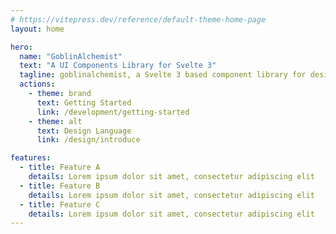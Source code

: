 ```yaml
---
# https://vitepress.dev/reference/default-theme-home-page
layout: home

hero:
  name: "GoblinAlchemist"
  text: "A UI Components Library for Svelte 3"
  tagline: goblinalchemist, a Svelte 3 based component library for designers/developers.
  actions:
    - theme: brand
      text: Getting Started
      link: /development/getting-started
    - theme: alt
      text: Design Language
      link: /design/introduce

features:
  - title: Feature A
    details: Lorem ipsum dolor sit amet, consectetur adipiscing elit
  - title: Feature B
    details: Lorem ipsum dolor sit amet, consectetur adipiscing elit
  - title: Feature C
    details: Lorem ipsum dolor sit amet, consectetur adipiscing elit
---
```

